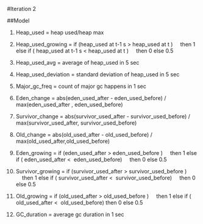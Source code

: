 #Iteration 2

##Model

1. Heap_used = heap used/heap max
2. Heap_used_growing =
        if (heap_used at t-1 s > heap_used at t )
        &nbsp;&nbsp;&nbsp;&nbsp;then 1
        else if ( heap_used at t-1 s < heap_used at t )
        &nbsp;&nbsp;&nbsp;&nbsp;then 0
        else 0.5

3. Heap_used_avg = average of heap_used in 5 sec
4. Heap_used_deviation = standard deviation of heap_used in 5 sec
5. Major_gc_freq = count of major gc happens in 1 sec
6. Eden_change = abs(eden_used_after - eden_used_before) / max(eden_used_after , eden_used_before)
7. Survivor_change = abs(survivor_used_after - survivor_used_before) / max(survivor_used_after, survivor_used_before)
8. Old_change = abs(old_used_after - old_used_before) / max(old_used_after,old_used_before)
9. Eden_growing =
        if (eden_used_after > eden_used_before )
        &nbsp;&nbsp;&nbsp;&nbsp;then 1
        else if ( eden_used_after <  eden_used_before)
        &nbsp;&nbsp;&nbsp;&nbsp;then 0
        else 0.5

10. Survivor_growing =
        if (survivor_used_after > survivor_used_before )
        &nbsp;&nbsp;&nbsp;&nbsp;then 1
        else if ( survivor_used_after <  survivor_used_before)
        &nbsp;&nbsp;&nbsp;&nbsp;then 0
        else 0.5

11. Old_growing =
        if (old_used_after > old_used_before )
        &nbsp;&nbsp;&nbsp;&nbsp;then 1
        else if ( old_used_after <  old_used_before)
            then 0
        else 0.5

12. GC_duration = average gc duration in 1 sec








